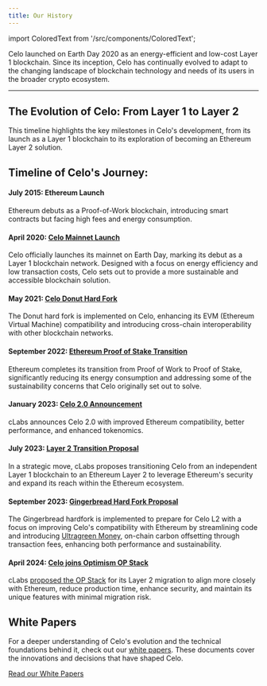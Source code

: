 ```yaml
---
title: Our History
---
```

import ColoredText from '/src/components/ColoredText';


Celo launched on Earth Day 2020 as an energy-efficient and low-cost Layer 1 blockchain. Since its inception, Celo has continually evolved to adapt to the changing landscape of blockchain technology and needs of its users in the broader crypto ecosystem.

---

## The Evolution of Celo: From Layer 1 to Layer 2

This timeline highlights the key milestones in Celo's development, from its launch as a Layer 1 blockchain to its exploration of becoming an Ethereum Layer 2 solution.

## Timeline of Celo's Journey:

#### July 2015: Ethereum Launch

Ethereum debuts as a Proof-of-Work blockchain, introducing smart contracts but facing high fees and energy consumption.

#### April 2020: [Celo Mainnet Launch](https://blog.celo.org/its-official-celo-mainnet-is-here-6a3a71763f68)

Celo officially launches its mainnet on Earth Day, marking its debut as a Layer 1 blockchain network. Designed with a focus on energy efficiency and low transaction costs, Celo sets out to provide a more sustainable and accessible blockchain solution.

#### May 2021: [Celo Donut Hard Fork](https://blog.celo.org/donut-hardfork-is-live-on-celo-585e2e294dcb)

The Donut hard fork is implemented on Celo, enhancing its EVM (Ethereum Virtual Machine) compatibility and introducing cross-chain interoperability with other blockchain networks.

#### September 2022: [Ethereum Proof of Stake Transition](https://ethereum.org/en/roadmap/merge/)

Ethereum completes its transition from Proof of Work to Proof of Stake, significantly reducing its energy consumption and addressing some of the sustainability concerns that Celo originally set out to solve.

#### January 2023: [Celo 2.0 Announcement](https://forum.celo.org/t/the-next-chapter-introducing-celo-2-0/5124)

cLabs announces Celo 2.0 with improved Ethereum compatibility, better performance, and enhanced tokenomics.

#### July 2023: [Layer 2 Transition Proposal](https://forum.celo.org/t/clabs-proposal-for-celo-to-transition-to-an-ethereum-l2/6109)

In a strategic move, cLabs proposes transitioning Celo from an independent Layer 1 blockchain to an Ethereum Layer 2 to leverage Ethereum's security and expand its reach within the Ethereum ecosystem.

#### September 2023: [Gingerbread Hard Fork Proposal](https://forum.celo.org/t/introducing-celo-s-gingerbread-hard-fork-join-for-q-a-on-june-21/5918)

The Gingerbread hardfork is implemented to prepare for Celo L2 with a focus on improving Celo's compatibility with Ethereum by streamlining code and introducing <ColoredText>[Ultragreen Money](https://blog.celo.org/ultragreen-money-c677e7508abb)</ColoredText>, on-chain carbon offsetting through transaction fees, enhancing both performance and sustainability.

#### April 2024: [Celo joins Optimism OP Stack](https://x.com/Celo/status/1782394244352860589)

cLabs <ColoredText>[proposed the OP Stack](https://forum.celo.org/t/clabs-proposes-migrating-celo-to-an-ethereum-l2-leveraging-the-op-stack/7902)</ColoredText> for its Layer 2 migration to align more closely with Ethereum, reduce production time, enhance security, and maintain its unique features with minimal migration risk.

## White Papers

For a deeper understanding of Celo's evolution and the technical foundations behind it, check out our <ColoredText>[white papers](https://celo.org/papers)</ColoredText>. These documents cover the innovations and decisions that have shaped Celo.

 <ColoredText>[Read our White Papers](https://celo.org/papers)</ColoredText>
